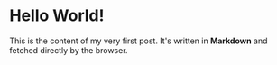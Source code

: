 # Hello World!

This is the content of my very first post. It's written in **Markdown** and fetched directly by the browser.
